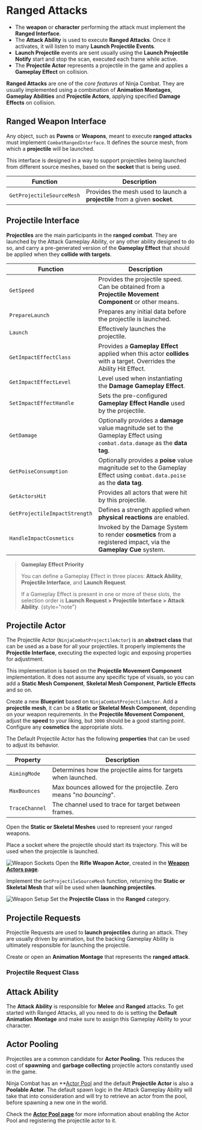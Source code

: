 # Ranged Attacks
<primary-label ref="combat"/>

<tldr>
    <ul>
        <li>The <b>weapon</b> or <b>character</b> performing the attack must implement the <b>Ranged Interface</b>.</li>
        <li>The <b>Attack Ability</b> is used to execute <b>Ranged Attacks</b>. Once it activates, it will listen to many <b>Launch Projectile Events</b>.</li>
        <li><b>Launch Projectile</b> events are sent usually using the <b>Launch Projectile Notify</b> start and stop the scan, executed each frame while active.</li>
        <li>The <b>Projectile Actor</b> represents a projectile in the game and applies a <b>Gameplay Effect</b> on collision.</li>
    </ul>
</tldr>

**Ranged Attacks** are one of the _core features_ of Ninja Combat. They are usually implemented using a combination of
**Animation Montages**, **Gameplay Abilities** and **Projectile Actors**, applying specified **Damage Effects** on collision.

## Ranged Weapon Interface
Any object, such as **Pawns** or **Weapons**, meant to execute **ranged attacks** must implement `CombatRangedInterface`.
It defines the source mesh, from which a **projectile** will be launched. 

This interface is designed in a way to support projectiles being launched from different source meshes, based on the 
**socket** that is being used.

| Function                     | Description                                                                |
|------------------------------|----------------------------------------------------------------------------|
| `GetProjectileSourceMesh`    | Provides the mesh used to launch a **projectile** from a given **socket**. |

## Projectile Interface
**Projectiles** are the main participants in the **ranged combat**. They are launched by the Attack Gameplay Ability, or
any other ability designed to do so, and carry a pre-generated version of the **Gameplay Effect** that should be applied
when they **collide with targets**.

| Function                      | Description                                                                                                                 |
|-------------------------------|-----------------------------------------------------------------------------------------------------------------------------|
| `GetSpeed`                    | Provides the projectile speed. Can be obtained from a **Projectile Movement Component** or other means.                     |
| `PrepareLaunch`               | Prepares any initial data before the projectile is launched.                                                                |
| `Launch`                      | Effectively launches the projectile.                                                                                        |
| `GetImpactEffectClass`        | Provides a **Gameplay Effect** applied when this actor **collides** with a target. Overrides the Ability Hit Effect.        |
| `GetImpactEffectLevel`        | Level used when instantiating the **Damage Gameplay Effect**.                                                               |
| `SetImpactEffectHandle`       | Sets the pre-configured **Gameplay Effect Handle** used by the projectile.                                                  |
| `GetDamage`                   | Optionally provides a **damage** value magnitude set to the Gameplay Effect using `combat.data.damage` as the **data tag**. |
| `GetPoiseConsumption`         | Optionally provides a **poise** value magnitude set to the Gameplay Effect using `combat.data.poise` as the **data tag**.   |
| `GetActorsHit`                | Provides all actors that were hit by this projectile.                                                                       |
| `GetProjectileImpactStrength` | Defines a strength applied when **physical reactions** are enabled.                                                         |
| `HandleImpactCosmetics`       | Invoked by the Damage System to render **cosmetics** from a registered impact, via the **Gameplay Cue** system.             |

> **Gameplay Effect Priority**
>
> You can define a Gameplay Effect in three places: **Attack Ability**, **Projectile Interface**, and **Launch Request**.
>
> If a Gameplay Effect is present in one or more of these slots, the selection order is **Launch Request > Projectile Interface > Attack Ability**.
{style="note"}

## Projectile Actor
The Projectile Actor (`NinjaCombatProjectileActor`) is an **abstract class** that can be used as a base for all your projectiles. 
It properly implements the **Projectile Interface**, executing the expected logic and exposing properties for adjustment.

This implementation is based on the **Projectile Movement Component** implementation. It does not assume any specific 
type of visuals, so you can add a **Static Mesh Component**, **Skeletal Mesh Component**, **Particle Effects** and so on.

<procedure title="Configure a Projectile Actor" collapsible="true" default-state="expanded">
    <step>Create a new <b>Blueprint</b> based on <code>NinjaCombatProjectileActor</code>.</step>
    <step>Add a <b>projectile mesh</b>, it can be a <b>Static or Skeletal Mesh Component</b>, depending on your weapon requirements.</step>
    <step>In the <b>Projectile Movement Component</b>, adjust the <b>speed</b> to your liking, but <code>3000</code> should be a good starting point.</step>
    <step>Configure any <b>cosmetics</b> the appropriate slots.</step>
</procedure>

The Default Projectile Actor has the following **properties** that can be used to adjust its behavior.

| Property       | Description                                                         |
|----------------|---------------------------------------------------------------------|
| `AimingMode`   | Determines how the projectile aims for targets when launched.       |
| `MaxBounces`   | Max bounces allowed for the projectile. Zero means "_no bouncing_". |
| `TraceChannel` | The channel used to trace for target between frames.                |

<procedure title="Prepare the Weapon for Projectiles" collapsible="true" default-state="expanded">
    <step>Open the <b>Static or Skeletal Meshes</b> used to represent your ranged weapons.</step>
    <step>
        <p>Place a socket where the projectile should start its trajectory. This will be used when the projectile is launched.</p>
        <img src="cbt_wpatk_melee_weapon_sockets.png" alt="Weapon Sockets" border-effect="line" thumbnail="true"/>
    </step>
</procedure>

<procedure title="Configure a Ranged Weapon" collapsible="true" default-state="expanded">
    <step>Open the <b>Rifle Weapon Actor</b>, created in the <b><a href="cbt_weapon_actors.md">Weapon Actors page</a></b>.</step>
    <step>
        <p>Implement the <code>GetProjectileSourceMesh</code> function, returning the <b>Static or Skeletal Mesh</b> that will be used when <b>launching projectiles</b>.</p>
        <img src="cbt_wpatk_melee_get_mesh_implementation.png" alt="Weapon Setup" border-effect="line" thumbnail="true"/>
    </step>
    <step>Set the <b>Projectile Class</b> in the <b>Ranged</b> category.</step>
</procedure>

## Projectile Requests
Projectile Requests are used to **launch projectiles** during an attack. They are usually driven by animation, but the
backing Gameplay Ability is ultimately responsible for launching the projectile. 

<procedure title="Configuring a Melee Scan" collapsible="true" default-state="expanded">
    <step>Create or open an <b>Animation Montage</b> that represents the <b>ranged attack</b>.</step>
</procedure>

### Projectile Request Class

## Attack Ability
The **Attack Ability** is responsible for **Melee** and **Ranged** attacks. To get started with Ranged Attacks, all you
need to do is setting the **Default Animation Montage** and make sure to assign this Gameplay Ability to your character.

## Actor Pooling
Projectiles are a common candidate for **Actor Pooling**. This reduces the cost of **spawning** and **garbage collecting**
projectile actors constantly used in the game.

Ninja Combat has an **[Actor Pool](cbt_actor_pooling.md) and the default **Projectile Actor** is also a **Poolable Actor**. 
The default spawn logic in the Attack Gameplay Ability will take that into consideration and will try to retrieve an 
actor from the pool, before spawning a new one in the world.

Check the **[Actor Pool page](cbt_actor_pooling.md)** for more information about enabling the Actor Pool and registering 
the projectile actor to it.

